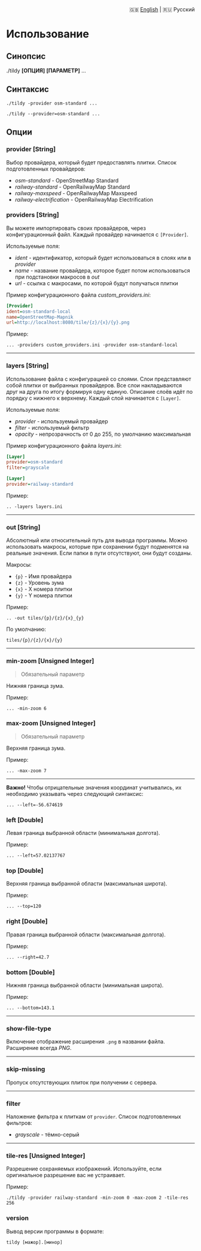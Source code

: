 <div align="right">
  🇬🇧 <a href="./USAGE.md">English</a>
  |
  🇷🇺 Русский
</div>

# Использование

## Синопсис
./tildy **[ОПЦИЯ]** **[ПАРАМЕТР]** ...


## Синтаксис

```
./tildy -provider osm-standard ...
```
```
./tildy --provider=osm-standard ...
```

## Опции

### provider [String]

Выбор провайдера, который будет предоставлять плитки. Список подготовленных провайдеров: 

* *osm-standard* - OpenStreetMap Standard
* *railway-standard* - OpenRailwayMap Standard
* *railway-maxspeed* - OpenRailwayMap Maxspeed
* *railway-electrification* - OpenRailwayMap Electrification


### providers [String]

Вы можете импортировать своих провайдеров, через конфигурационный файл. Каждый провайдер начинается с ``[Provider]``. 

Используемые поля:

* *ident* - идентификатор, который будет использоваться в слоях или в *provider*
* *name* - название провайдера, которое будет потом использоваться при подстановки макросов в *out*
* *url* - ссылка с макросами, по которой будут получаться плитки

Пример конфигурационного файла *custom_providers.ini*:

```ini
[Provider]
ident=osm-standard-local
name=OpenStreetMap-Mapnik
url=http://localhost:8080/tile/{z}/{x}/{y}.png
```

Пример:
```
... -providers custom_providers.ini -provider osm-standard-local
```


****

### layers [String] 

Использование файла с конфигурацией со слоями. Слои представляют собой плитки от выбранных провайдеров. Все слои накладываются друг на друга по итогу формируя одну единую. Описание слоёв идёт по порядку с нижнего к верхнему. Каждый слой начинается с ``[Layer]``. 

Используемые поля:

* *provider* - используемый провайдер
* *filter* - используемый фильтр
* *opacity* - непрозрачность от 0 до 255, по умолчанию максимальная

Пример конфигурационного файла *layers.ini*:

```ini
[Layer]
provider=osm-standard
filter=grayscale

[Layer]
provider=railway-standard
```

Пример:
```
.. -layers layers.ini
```

****

### out [String] 

Абсолютный или относительный путь для вывода программы. Можно использовать макросы, которые при сохранении будут подменятся на реальные значения. Если папки в пути отсутствуют, они будут созданы.

Макросы:

* ``{p}`` - Имя провайдера
* ``{z}`` - Уровень зума
* ``{x}`` - X номера плитки
* ``{y}`` - Y номера плитки

Пример:
```
.. -out tiles/{p}/{z}/{x}_{y}
```

По умолчанию:
```
tiles/{p}/{z}/{x}/{y}
```

****

### min-zoom [Unsigned Integer]

> Обязательный параметр

Нижняя граница зума.

Пример:
```
... -min-zoom 6
```

### max-zoom [Unsigned Integer]

> Обязательный параметр

Верхняя граница зума.

Пример:
```
... -max-zoom 7
```

****

**Важно!** Чтобы отрицательные значения координат учитывались, их необходимо указывать через следующий синтаксис:
```
... --left=-56.674619
```

### left [Double]

Левая граница выбранной области (минимальная долгота).

Пример:
```
... --left=57.02137767
```


### top [Double]

Верхняя граница выбранной области (максимальная широта).

Пример:
```
... --top=120
```


### right [Double]

Правая граница выбранной области (максимальная долгота).

Пример:
```
... --right=42.7
```

### bottom [Double]

Нижняя граница выбранной области (минимальная широта).

Пример:
```
... --bottom=143.1
```

****

### show-file-type

Включение отображение расширения ```.png``` в названии файла. Расширение всегда *PNG*.

****

### skip-missing

Пропуск отсутствующих плиток при получении с сервера.

****

### filter

Наложение фильтра к плиткам от ``provider``. Список подготовленных фильтров: 

* *grayscale* - тёмно-серый

****

### tile-res [Unsigned Integer]

Разрешение сохраняемых изображений. Используйте, если оригинальное разрешение вас не устраивает.

Пример:
```
./tildy -provider railway-standard -min-zoom 0 -max-zoom 2 -tile-res 256 
```

### version

Вывод версии программы в формате:

``` 
tildy [мажор].[минор]
```